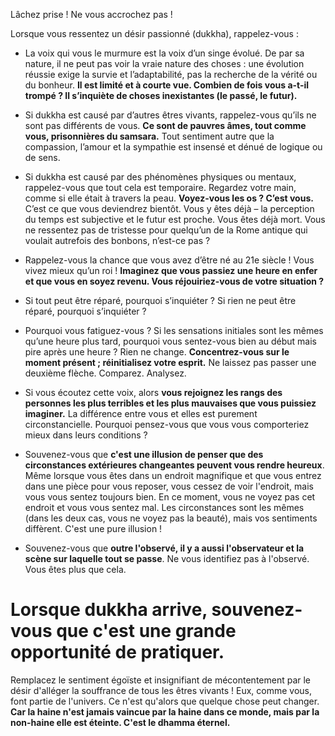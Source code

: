 Lâchez prise ! Ne vous accrochez pas !

Lorsque vous ressentez un désir passionné (dukkha), rappelez-vous :

- La voix qui vous le murmure est la voix d’un singe évolué. De par sa nature, il ne peut pas voir la vraie nature des choses : une évolution réussie exige la survie et l’adaptabilité, pas la recherche de la vérité ou du bonheur. **Il est limité et à courte vue. Combien de fois vous a-t-il trompé ? Il s’inquiète de choses inexistantes (le passé, le futur).**

- Si dukkha est causé par d’autres êtres vivants, rappelez-vous qu’ils ne sont pas différents de vous. **Ce sont de pauvres âmes, tout comme vous, prisonnières du samsara.** Tout sentiment autre que la compassion, l’amour et la sympathie est insensé et dénué de logique ou de sens.

- Si dukkha est causé par des phénomènes physiques ou mentaux, rappelez-vous que tout cela est temporaire. Regardez votre main, comme si elle était à travers la peau. **Voyez-vous les os ? C’est vous.** C’est ce que vous deviendrez bientôt. Vous y êtes déjà – la perception du temps est subjective et le futur est proche. Vous êtes déjà mort. Vous ne ressentez pas de tristesse pour quelqu’un de la Rome antique qui voulait autrefois des bonbons, n’est-ce pas ?

- Rappelez-vous la chance que vous avez d’être né au 21e siècle ! Vous vivez mieux qu’un roi ! **Imaginez que vous passiez une heure en enfer et que vous en soyez revenu. Vous réjouiriez-vous de votre situation ?**

- Si tout peut être réparé, pourquoi s’inquiéter ? Si rien ne peut être réparé, pourquoi s’inquiéter ?

- Pourquoi vous fatiguez-vous ? Si les sensations initiales sont les mêmes qu’une heure plus tard, pourquoi vous sentez-vous bien au début mais pire après une heure ? Rien ne change. **Concentrez-vous sur le moment présent ; réinitialisez votre esprit.** Ne laissez pas passer une deuxième flèche. Comparez. Analysez.

- Si vous écoutez cette voix, alors **vous rejoignez les rangs des personnes les plus terribles et les plus mauvaises que vous puissiez imaginer.** La différence entre vous et elles est purement circonstancielle. Pourquoi pensez-vous que vous vous comporteriez mieux dans leurs conditions ?

- Souvenez-vous que **c'est une illusion de penser que des circonstances extérieures changeantes peuvent vous rendre heureux**. Même lorsque vous êtes dans un endroit magnifique et que vous entrez dans une pièce pour vous reposer, vous cessez de voir l'endroit, mais vous vous sentez toujours bien. En ce moment, vous ne voyez pas cet endroit et vous vous sentez mal. Les circonstances sont les mêmes (dans les deux cas, vous ne voyez pas la beauté), mais vos sentiments diffèrent. C'est une pure illusion !

- Souvenez-vous que **outre l'observé, il y a aussi l'observateur et la scène sur laquelle tout se passe**. Ne vous identifiez pas à l'observé. Vous êtes plus que cela.

# Lorsque dukkha arrive, souvenez-vous que c'est une grande opportunité de pratiquer.

Remplacez le sentiment égoïste et insignifiant de mécontentement par le désir d'alléger la souffrance de tous les êtres vivants ! Eux, comme vous, font partie de l'univers. Ce n'est qu'alors que quelque chose peut changer. **Car la haine n'est jamais vaincue par la haine dans ce monde, mais par la non-haine elle est éteinte. C'est le dhamma éternel.**